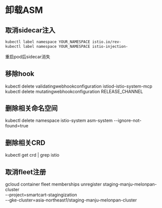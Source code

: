 # 卸载ASM

## 取消sidecar注入

```sh
kubectl label namespace YOUR_NAMESPACE istio.io/rev-
kubectl label namespace YOUR_NAMESPACE istio-injection-
```
重启pod后sidecar消失

## 移除hook

kubectl delete validatingwebhookconfiguration istiod-istio-system-mcp
kubectl delete mutatingwebhookconfiguration RELEASE_CHANNEL

## 删除相关命名空间
kubectl delete namespace istio-system asm-system --ignore-not-found=true

## 删除相关CRD
kubectl get crd  | grep istio

## 取消fleet注册
gcloud container fleet memberships unregister staging-manju-melonpan-cluster \
   --project=smartcart-stagingization \
   --gke-cluster=asia-northeast1/staging-manju-melonpan-cluster
